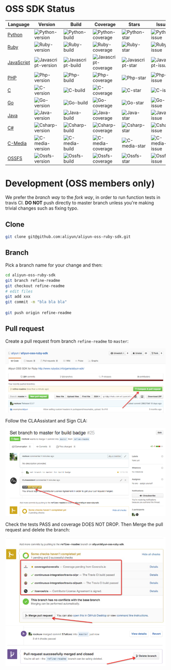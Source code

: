 # OSS SDK Status

Language | Version | Build | Coverage | Stars | Issues
---      | ---     | ---   | ---      | ---   | ---
[Python][python-repo] | ![Python-version][python-version] | ![Python-build][python-build] | ![Python-coverage][python-coverage] | ![Python-star][python-star] | ![Python-issue][python-issue]
[Ruby][ruby-repo] | ![Ruby-version][ruby-version] | ![Ruby-build][ruby-build] | ![Ruby-coverage][ruby-coverage] | ![Ruby-star][ruby-star] | ![Ruby-issue][ruby-issue]
[JavaScript][javascript-repo] | ![Javascript-version][javascript-version] | ![Javascript-build][javascript-build] | ![Javascript-coverage][javascript-coverage] | ![Javascript-star][javascript-star] | ![Javascript-issue][javascript-issue]
[PHP][php-repo] | ![Php-version][php-version] | ![Php-build][php-build] | ![Php-coverage][php-coverage] | ![Php-star][php-star] | ![Php-issue][php-issue]
[C][c-repo] | ![C-version][c-version] | ![C-build][c-build] | ![C-coverage][c-coverage] | ![C-star][c-star] | ![C-issue][c-issue]
[Go][go-repo] | ![Go-version][go-version] | ![Go-build][go-build] | ![Go-coverage][go-coverage] | ![Go-star][go-star] | ![Go-issue][go-issue]
[Java][java-repo] | ![Java-version][java-version] | ![Java-build][java-build] | ![Java-coverage][java-coverage] | ![Java-star][java-star] | ![Java-issue][java-issue]
[C#][csharp-repo] | ![Csharp-version][csharp-version] | ![Csharp-build][csharp-build] | ![Csharp-coverage][csharp-coverage] | ![Csharp-star][csharp-star] | ![Csharp-issue][csharp-issue]
[C-Media][c-media-repo] | ![C-media-version][c-media-version] | ![C-media-build][c-media-build] | ![C-media-coverage][c-media-coverage] | ![C-media-star][c-media-star] | ![C-media-issue][c-media-issue]
[OSSFS][ossfs-repo] | ![Ossfs-version][ossfs-version] | ![Ossfs-build][ossfs-build] | ![Ossfs-coverage][ossfs-coverage] | ![Ossfs-star][ossfs-star] | ![Ossfs-issue][ossfs-issue]

[python-repo]: https://github.com/aliyun/aliyun-oss-python-sdk
[python-version]: https://badge.fury.io/py/oss2.svg
[python-build]: https://travis-ci.org/aliyun/aliyun-oss-python-sdk.svg?branch=master
[python-coverage]: https://coveralls.io/repos/aliyun/aliyun-oss-python-sdk/badge.svg?branch=master
[python-star]: https://img.shields.io/github/stars/aliyun/aliyun-oss-python-sdk.svg?style=social&label=Star&maxAge=3600
[python-issue]: https://img.shields.io/github/issues/aliyun/aliyun-oss-python-sdk.svg?maxAge=3600

[ruby-repo]: https://github.com/aliyun/aliyun-oss-ruby-sdk
[ruby-version]: https://badge.fury.io/rb/aliyun-sdk.svg
[ruby-build]: https://travis-ci.org/aliyun/aliyun-oss-ruby-sdk.svg?branch=master
[ruby-coverage]: https://coveralls.io/repos/aliyun/aliyun-oss-ruby-sdk/badge.svg?branch=master
[ruby-star]: https://img.shields.io/github/stars/aliyun/aliyun-oss-ruby-sdk.svg?style=social&label=Star&maxAge=3600
[ruby-issue]: https://img.shields.io/github/issues/aliyun/aliyun-oss-ruby-sdk.svg?maxAge=3600

[javascript-repo]: https://github.com/ali-sdk/ali-oss
[javascript-version]: https://badge.fury.io/js/ali-oss.svg
[javascript-build]: https://travis-ci.org/ali-sdk/ali-oss.svg?branch=master
[javascript-coverage]: http://codecov.io/github/ali-sdk/ali-oss/coverage.svg?branch=master
[javascript-star]: https://img.shields.io/github/stars/ali-sdk/ali-oss.svg?style=social&label=Star&maxAge=3600
[javascript-issue]: https://img.shields.io/github/issues/ali-sdk/ali-oss.svg?maxAge=3600

[php-repo]: https://github.com/aliyun/aliyun-oss-php-sdk
[php-version]: https://poser.pugx.org/aliyuncs/oss-sdk-php/v/stable
[php-build]: https://travis-ci.org/aliyun/aliyun-oss-php-sdk.svg?branch=master
[php-coverage]: https://coveralls.io/repos/aliyun/aliyun-oss-php-sdk/badge.svg?branch=master
[php-star]: https://img.shields.io/github/stars/aliyun/aliyun-oss-php-sdk.svg?style=social&label=Star&maxAge=3600
[php-issue]: https://img.shields.io/github/issues/aliyun/aliyun-oss-php-sdk.svg?maxAge=3600

[c-repo]: https://github.com/aliyun/aliyun-oss-c-sdk
[c-version]: https://badge.fury.io/gh/aliyun%2Faliyun-oss-c-sdk.svg
[c-build]: https://travis-ci.org/aliyun/aliyun-oss-c-sdk.svg?branch=master
[c-coverage]: https://coveralls.io/repos/aliyun/aliyun-oss-c-sdk/badge.svg?branch=master
[c-star]: https://img.shields.io/github/stars/aliyun/aliyun-oss-c-sdk.svg?style=social&label=Star&maxAge=3600
[c-issue]: https://img.shields.io/github/issues/aliyun/aliyun-oss-c-sdk.svg?maxAge=3600

[go-repo]: https://github.com/aliyun/aliyun-oss-go-sdk
[go-version]: https://badge.fury.io/gh/aliyun%2Faliyun-oss-go-sdk.svg
[go-build]: https://travis-ci.org/aliyun/aliyun-oss-go-sdk.svg?branch=master
[go-coverage]: https://coveralls.io/repos/aliyun/aliyun-oss-go-sdk/badge.svg?branch=master
[go-star]: https://img.shields.io/github/stars/aliyun/aliyun-oss-go-sdk.svg?style=social&label=Star&maxAge=3600
[go-issue]: https://img.shields.io/github/issues/aliyun/aliyun-oss-go-sdk.svg?maxAge=3600

[java-repo]: https://github.com/aliyun/aliyun-oss-java-sdk
[java-version]: https://badge.fury.io/gh/aliyun%2Faliyun-oss-java-sdk.svg
[java-build]: https://travis-ci.org/aliyun/aliyun-oss-java-sdk.svg?branch=master
[java-coverage]: https://coveralls.io/repos/aliyun/aliyun-oss-java-sdk/badge.svg?branch=master
[java-star]: https://img.shields.io/github/stars/aliyun/aliyun-oss-java-sdk.svg?style=social&label=Star&maxAge=3600
[java-issue]: https://img.shields.io/github/issues/aliyun/aliyun-oss-java-sdk.svg?maxAge=3600

[csharp-repo]: https://github.com/aliyun/aliyun-oss-csharp-sdk
[csharp-version]: https://badge.fury.io/gh/aliyun%2Faliyun-oss-csharp-sdk.svg
[csharp-build]: https://travis-ci.org/aliyun/aliyun-oss-csharp-sdk.svg?branch=master
[csharp-coverage]: https://coveralls.io/repos/aliyun/aliyun-oss-csharp-sdk/badge.svg?branch=master
[csharp-star]: https://img.shields.io/github/stars/aliyun/aliyun-oss-csharp-sdk.svg?style=social&label=Star&maxAge=3600
[csharp-issue]: https://img.shields.io/github/issues/aliyun/aliyun-oss-csharp-sdk.svg?maxAge=3600

[c-media-repo]: https://github.com/aliyun/aliyun-media-c-sdk
[c-media-version]: https://badge.fury.io/gh/aliyun%2Faliyun-media-c-sdk.svg
[c-media-build]: https://travis-ci.org/aliyun/aliyun-media-c-sdk.svg?branch=master
[c-media-coverage]: https://coveralls.io/repos/aliyun/aliyun-media-c-sdk/badge.svg?branch=master
[c-media-star]: https://img.shields.io/github/stars/aliyun/aliyun-media-c-sdk.svg?style=social&label=Star&maxAge=3600
[c-media-issue]: https://img.shields.io/github/issues/aliyun/aliyun-media-c-sdk.svg?maxAge=3600

[ossfs-repo]: https://github.com/aliyun/ossfs
[ossfs-version]: https://badge.fury.io/gh/aliyun%2Fossfs.svg
[ossfs-build]: https://travis-ci.org/aliyun/ossfs.svg?branch=master
[ossfs-coverage]: https://coveralls.io/repos/aliyun/ossfs/badge.svg?branch=master
[ossfs-star]: https://img.shields.io/github/stars/aliyun/ossfs.svg?style=social&label=Star&maxAge=3600
[ossfs-issue]: https://img.shields.io/github/issues/aliyun/ossfs.svg?maxAge=3600


# Development (OSS members only)

We prefer the *branch way* to the *fork way*, in order to run function
tests in travis CI. **DO NOT** push directly to master branch unless
you're making trivial changes such as fixing typo.

## Clone

```bash
git clone git@github.com:aliyun/aliyun-oss-ruby-sdk.git
```

## Branch

Pick a branch name for your change and then:

```bash
cd aliyun-oss-ruby-sdk
git branch refine-readme
git checkout refine-readme
# edit files
git add xxx
git commit -m "bla bla bla"

git push origin refine-readme
```

## Pull request

Create a pull request from branch `refine-readme` to `master`:

![Create PR](create_pr.png?raw=true "Create pull request")

Follow the CLAAssistant and Sign CLA:

![Sign CLA](sign_cla.png?raw=true "Sign CLA")

Check the tests PASS and coverage DOES NOT DROP. Then Merge the pull
request and delete the branch:

![Accept PR](accept_pr.png?raw=true "Accept PR")
![Delete Branch](delete_branch.png?raw=true "Delete Branch")
